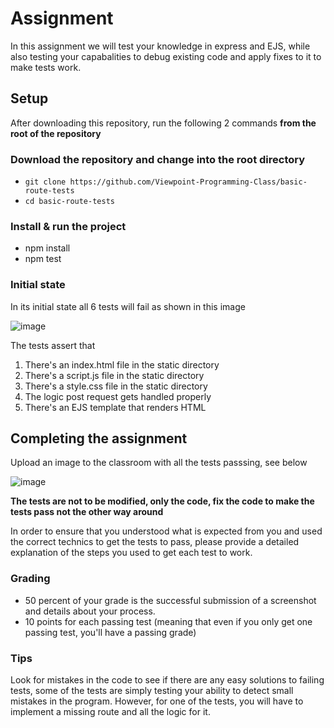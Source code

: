 # Assignment
In this assignment we will test your knowledge in express and EJS, while also testing your capabalities to debug existing code and apply fixes to it to make tests work.

## Setup
After downloading this repository, run the following 2 commands **from the root of the repository**

### Download the repository and change into the root directory
- `git clone https://github.com/Viewpoint-Programming-Class/basic-route-tests`
- `cd basic-route-tests`

### Install & run the project
- npm install
- npm test

### Initial state
In its initial state all 6 tests will fail as shown in this image

![image](https://user-images.githubusercontent.com/1916443/211630694-0dce2cba-996f-4ccb-b252-93b250d5f3fa.png)

The tests assert that
1. There's an index.html file in the static directory
2. There's a script.js file in the static directory
3. There's a style.css file in the static directory
4. The logic post request gets handled properly
5. There's an EJS template that renders HTML

## Completing the assignment

Upload an image to the classroom with all the tests passsing, see below

![image](https://user-images.githubusercontent.com/1916443/211633958-b9390b4a-96dd-4e4f-9b42-349245bf8783.png)

**The tests are not to be modified, only the code, fix the code to make the tests pass not the other way around**

In order to ensure that you understood what is expected from you and used the correct technics to get the tests to pass, please provide a detailed explanation of the steps you used to get each test to work.

### Grading

- 50 percent of your grade is the successful submission of a screenshot and details about your process.
- 10 points for each passing test (meaning that even if you only get one passing test, you'll have a passing grade)

### Tips

Look for mistakes in the code to see if there are any easy solutions to failing tests, some of the tests are simply testing your ability to detect small mistakes in the program. However, for one of the tests, you will have to implement a missing route and all the logic for it.
